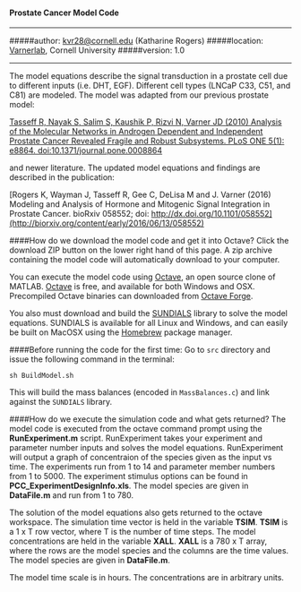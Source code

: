 #### Prostate Cancer Model Code

____________________________________________________
#####author: kvr28@cornell.edu (Katharine Rogers)
#####location: [Varnerlab](http://www.varnerlab.org), Cornell University
#####version: 1.0
____________________________________________________

The model equations describe the signal transduction in a prostate cell due to different inputs (i.e. DHT, EGF). Different cell types (LNCaP C33, C51, and C81) are modeled.
The model was adapted from our previous prostate model:

[Tasseff R, Nayak S, Salim S, Kaushik P, Rizvi N, Varner JD (2010) Analysis of the Molecular Networks in Androgen Dependent and Independent Prostate Cancer Revealed Fragile and Robust Subsystems. PLoS ONE 5(1): e8864. doi:10.1371/journal.pone.0008864](http://journals.plos.org/plosone/article?id=10.1371/journal.pone.0008864)

and newer literature. The updated model equations and findings are described in the publication:

[Rogers K, Wayman J, Tasseff R, Gee C, DeLisa M and J. Varner (2016) Modeling and Analysis of Hormone and Mitogenic Signal Integration in Prostate Cancer. bioRxiv 058552; doi: http://dx.doi.org/10.1101/058552](http://biorxiv.org/content/early/2016/06/13/058552)

####How do we download the model code and get it into Octave?
Click the download ZIP button on the lower right hand of this page. A zip archive containing the model code will automatically download to your computer.

You can execute the model code using [Octave](https://www.gnu.org/software/octave/),
an open source clone of MATLAB. [Octave](https://www.gnu.org/software/octave/) is free, and available for both Windows and OSX.
Precompiled Octave binaries can downloaded from [Octave Forge](http://octave.sourceforge.net).

You also must download and build the [SUNDIALS](http://computation.llnl.gov/projects/sundials-suite-nonlinear-differential-algebraic-equation-solvers) library
to solve the model equations. SUNDIALS is available for all Linux and Windows, and can easily be built on MacOSX using the [Homebrew](http://brew.sh) package manager.

####Before running the code for the first time:
Go to ```src``` directory and issue the following command in the terminal:

```
sh BuildModel.sh
```

This will build the mass balances (encoded in ```MassBalances.c```) and link against the ```SUNDIALS``` library.


####How do we execute the simulation code and what gets returned?
The model code is executed from the octave command prompt using the __RunExperiment.m__ script. RunExperiment takes your experiment and parameter number inputs and solves the
model equations. RunExperiment will output a graph of concentraion of the species given as the input vs time.
The experiments run from 1 to 14 and parameter member numbers from 1 to 5000. The experiment stimulus options can be found in __PCC_ExperimentDesignInfo.xls__.
The model species are given in __DataFile.m__ and run from 1 to 780.

The solution of the model equations also gets returned to the octave workspace. The simulation time vector is held in the variable __TSIM__. __TSIM__ is a 1 x T
row vector, where T is the number of time steps. The model concentrations are held in the variable __XALL__. __XALL__ is a 780 x T array, where the rows are  the model species and the columns are the time values. The model species are given in __DataFile.m__.

The model time scale is in hours. The concentrations are in arbitrary units.
